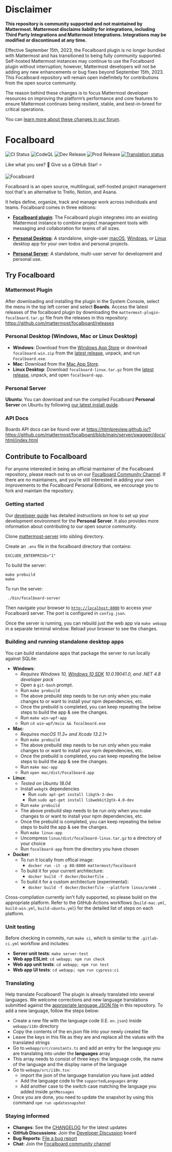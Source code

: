 # Disclaimer

**This repository is community supported and not maintained by Mattermost. Mattermost disclaims liability for integrations, including Third Party Integrations and Mattermost Integrations. Integrations may be modified or discontinued at any time.**

Effective September 15th, 2023, the Focalboard plugin is no longer bundled with Mattermost and has transitioned to being fully community supported. Self-hosted Mattermost instances may continue to use the Focalboard plugin without interruption; however, Mattermost developers will not be adding any new enhancements or bug fixes beyond September 15th, 2023. This Focalboard repository will remain open indefinitely for contributions from the open source community.

The reason behind these changes is to focus Mattermost developer resources on improving the platform’s performance and core features to ensure Mattermost continues being resilient, stable, and best-in-breed for critical operations.

You can [learn more about these changes in our forum](https://forum.mattermost.com/t/upcoming-product-changes-to-boards-and-various-plugins/16669).

# Focalboard

![CI Status](https://github.com/mattermost/focalboard/actions/workflows/ci.yml/badge.svg)
![CodeQL](https://github.com/mattermost/focalboard/actions/workflows/codeql-analysis.yml/badge.svg)
![Dev Release](https://github.com/mattermost/focalboard/actions/workflows/dev-release.yml/badge.svg)
![Prod Release](https://github.com/mattermost/focalboard/actions/workflows/prod-release.yml/badge.svg)
<a href="https://translate.mattermost.com/engage/focalboard/">
<img src="https://translate.mattermost.com/widgets/focalboard/-/svg-badge.svg" alt="Translation status" />
</a>

Like what you see? :eyes: Give us a GitHub Star! :star:

![Focalboard](website/site/static/img/hero.jpg)

Focalboard is an open source, multilingual, self-hosted project management tool that's an alternative to Trello, Notion, and Asana.

It helps define, organize, track and manage work across individuals and teams. Focalboard comes in three editions:

* **[Focalboard plugin](https://github.com/mattermost/focalboard/releases)**: The Focalboard plugin integrates into an existing Mattermost instance to combine project management tools with messaging and collaboration for teams of all sizes.

* **[Personal Desktop](https://www.focalboard.com/docs/personal-edition/desktop/)**: A standalone, single-user [macOS](https://apps.apple.com/app/apple-store/id1556908618?pt=2114704&ct=website&mt=8), [Windows](https://www.microsoft.com/store/apps/9NLN2T0SX9VF?cid=website), or [Linux](https://www.focalboard.com/download/personal-edition/desktop/#linux-desktop) desktop app for your own todos and personal projects.

* **[Personal Server](https://www.focalboard.com/download/personal-edition/ubuntu/)**: A standalone, multi-user server for development and personal use.

## Try Focalboard

### Mattermost Plugin

After downloading and installing the plugin in the System Console, select the menu in the top left corner and select **Boards**. Access the latest releases of the focalboard plugin by downloading the `mattermost-plugin-focalboard.tar.gz` file from the releases in this repository: https://github.com/mattermost/focalboard/releases

### Personal Desktop (Windows, Mac or Linux Desktop)

* **Windows**: Download from the [Windows App Store](https://www.microsoft.com/store/productId/9NLN2T0SX9VF) or download `focalboard-win.zip` from the [latest release](https://github.com/mattermost/focalboard/releases), unpack, and run `Focalboard.exe`.
* **Mac**: Download from the [Mac App Store](https://apps.apple.com/us/app/focalboard-insiders/id1556908618?mt=12).
* **Linux Desktop**: Download `focalboard-linux.tar.gz` from the [latest release](https://github.com/mattermost/focalboard/releases), unpack, and open `focalboard-app`.

### Personal Server

**Ubuntu**: You can download and run the compiled Focalboard **Personal Server** on Ubuntu by following [our latest install guide](https://www.focalboard.com/download/personal-edition/ubuntu/).

### API Docs

Boards API docs can be found over at https://htmlpreview.github.io/?https://github.com/mattermost/focalboard/blob/main/server/swagger/docs/html/index.html

## Contribute to Focalboard

For anyone interested in being an official maintainer of the Focalboard repository, please reach out to us on our [Focalboard Community Channel](https://community.mattermost.com/core/channels/focalboard). If there are no maintainers, and you’re still interested in adding your own improvements to the Focalboard Personal Editions, we encourage you to fork and maintain the repository.

### Getting started

Our [developer guide](https://developers.mattermost.com/contribute/focalboard/personal-server-setup-guide) has detailed instructions on how to set up your development environment for the **Personal Server**. It also provides more information about contributing to our open source community.

Clone [mattermost-server](https://github.com/mattermost/mattermost-server) into sibling directory.

Create an `.env` file in the focalboard directory that contains:

```
EXCLUDE_ENTERPRISE="1"
```

To build the server:

```
make prebuild
make
```

To run the server:

```
 ./bin/focalboard-server
```

Then navigate your browser to [`http://localhost:8000`](http://localhost:8000) to access your Focalboard server. The port is configured in `config.json`.

Once the server is running, you can rebuild just the web app via `make webapp` in a separate terminal window. Reload your browser to see the changes.

### Building and running standalone desktop apps

You can build standalone apps that package the server to run locally against SQLite:

* **Windows**:
    * *Requires Windows 10, [Windows 10 SDK](https://developer.microsoft.com/en-us/windows/downloads/sdk-archive/) 10.0.19041.0, and .NET 4.8 developer pack*
    * Open a `git-bash` prompt.
    * Run `make prebuild`
    * The above prebuild step needs to be run only when you make changes to or want to install your npm dependencies, etc.
    * Once the prebuild is completed, you can keep repeating the below steps to build the app & see the changes.
    * Run `make win-wpf-app`
    * Run `cd win-wpf/msix && focalboard.exe`
* **Mac**:
    * *Requires macOS 11.3+ and Xcode 13.2.1+*
    * Run `make prebuild`
    * The above prebuild step needs to be run only when you make changes to or want to install your npm dependencies, etc.
    * Once the prebuild is completed, you can keep repeating the below steps to build the app & see the changes.
    * Run `make mac-app`
    * Run `open mac/dist/Focalboard.app`
* **Linux**:
    * *Tested on Ubuntu 18.04*
    * Install `webgtk` dependencies
        * Run `sudo apt-get install libgtk-3-dev`
        * Run `sudo apt-get install libwebkit2gtk-4.0-dev`
    * Run `make prebuild`
    * The above prebuild step needs to be run only when you make changes to or want to install your npm dependencies, etc.
    * Once the prebuild is completed, you can keep repeating the below steps to build the app & see the changes.
    * Run `make linux-app`
    * Uncompress `linux/dist/focalboard-linux.tar.gz` to a directory of your choice
    * Run `focalboard-app` from the directory you have chosen
* **Docker**:
    * To run it locally from offical image:
        * `docker run -it -p 80:8000 mattermost/focalboard`
    * To build it for your current architecture:
        * `docker build -f docker/Dockerfile .`
    * To build it for a custom architecture (experimental):
        * `docker build -f docker/Dockerfile --platform linux/arm64 .`

Cross-compilation currently isn't fully supported, so please build on the appropriate platform. Refer to the GitHub Actions workflows (`build-mac.yml`, `build-win.yml`, `build-ubuntu.yml`) for the detailed list of steps on each platform.

### Unit testing

Before checking in commits, run `make ci`, which is similar to the `.gitlab-ci.yml` workflow and includes:

* **Server unit tests**: `make server-test`
* **Web app ESLint**: `cd webapp; npm run check`
* **Web app unit tests**: `cd webapp; npm run test`
* **Web app UI tests**: `cd webapp; npm run cypress:ci`

### Translating

Help translate Focalboard! The plugin is already translated into several languages. We welcome corrections and new language translations submitted against the [appropriate language JSON file](https://github.com/mattermost/focalboard/tree/main/webapp/i18n) in this repository. To add a new language, follow the steps below:

- Create a new file with the language code (I.E. `en.json`) inside `webapp/i18n` directory
- Copy the contents of the en.json file into your newly created file
- Leave the keys in this file as they are and replace all the values with the translated strings
- Go to `webapp/src/constants.ts` and add an entry for the language you are translating into under the **languages** array
- This array needs to consist of three keys: the language code, the name of the language and the display name of the language
- Go to `webapp/src/i18n.tsx`:
    - import the json of the language translation you have just added
    - Add the language code to the `supportedLanguages` array
    - Add another case to the switch case matching the language you added inside `getMessages`
- Once you are done, you need to update the snapshot by using this command `npm run updatesnapshot`

### Staying informed

* **Changes**: See the [CHANGELOG](CHANGELOG.md) for the latest updates
* **GitHub Discussions**: Join the [Developer Discussion](https://github.com/mattermost/focalboard/discussions) board
* **Bug Reports**: [File a bug report](https://github.com/mattermost/focalboard/issues/new?assignees=&labels=bug&template=bug_report.md&title=)
* **Chat**: Join the [Focalboard community channel](https://community.mattermost.com/core/channels/focalboard)
